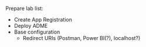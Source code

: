 <jmor todo>

Prepare lab list:
- Create App Registration
- Deploy ADME
- Base configuration
    - Redirect URIs (Postman, Power BI(?), localhost?)
